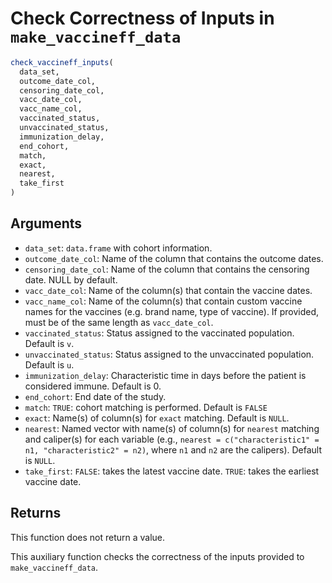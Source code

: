# Check Correctness of Inputs in `make_vaccineff_data`

```r
check_vaccineff_inputs(
  data_set,
  outcome_date_col,
  censoring_date_col,
  vacc_date_col,
  vacc_name_col,
  vaccinated_status,
  unvaccinated_status,
  immunization_delay,
  end_cohort,
  match,
  exact,
  nearest,
  take_first
)
```

## Arguments

- `data_set`: `data.frame` with cohort information.
- `outcome_date_col`: Name of the column that contains the outcome dates.
- `censoring_date_col`: Name of the column that contains the censoring date. NULL by default.
- `vacc_date_col`: Name of the column(s) that contain the vaccine dates.
- `vacc_name_col`: Name of the column(s) that contain custom vaccine names for the vaccines (e.g. brand name, type of vaccine). If provided, must be of the same length as `vacc_date_col`.
- `vaccinated_status`: Status assigned to the vaccinated population. Default is `v`.
- `unvaccinated_status`: Status assigned to the unvaccinated population. Default is `u`.
- `immunization_delay`: Characteristic time in days before the patient is considered immune. Default is 0.
- `end_cohort`: End date of the study.
- `match`: `TRUE`: cohort matching is performed. Default is `FALSE`
- `exact`: Name(s) of column(s) for `exact` matching. Default is `NULL`.
- `nearest`: Named vector with name(s) of column(s) for `nearest` matching and caliper(s) for each variable (e.g., `nearest = c("characteristic1" = n1, "characteristic2" = n2)`, where `n1` and `n2` are the calipers). Default is `NULL`.
- `take_first`: `FALSE`: takes the latest vaccine date. `TRUE`: takes the earliest vaccine date.

## Returns

This function does not return a value.

This auxiliary function checks the correctness of the inputs provided to `make_vaccineff_data`.
